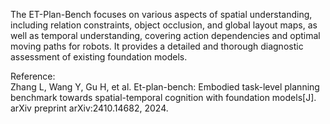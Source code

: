 The ET-Plan-Bench focuses on various aspects of spatial
understanding, including relation constraints, object occlusion, and global
layout maps, as well as temporal understanding, covering action dependencies
and optimal moving paths for robots. It provides a detailed and thorough
diagnostic assessment of existing foundation models.

Reference:  
Zhang L, Wang Y, Gu H, et al. Et-plan-bench: Embodied task-level planning benchmark towards spatial-temporal cognition with foundation models[J]. arXiv preprint arXiv:2410.14682, 2024.
